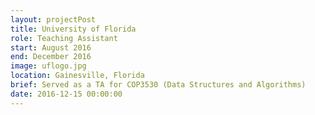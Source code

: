 ```yaml
---
layout: projectPost
title: University of Florida
role: Teaching Assistant
start: August 2016
end: December 2016
image: uflogo.jpg
location: Gainesville, Florida
brief: Served as a TA for COP3530 (Data Structures and Algorithms)
date: 2016-12-15 00:00:00
---
```

